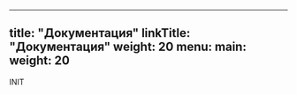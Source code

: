 
---
title: "Документация"
linkTitle: "Документация"
weight: 20
menu:
  main:
    weight: 20
---

INIT


